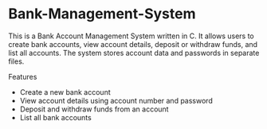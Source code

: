 # Bank-Management-System
This is a Bank Account Management System written in C. It allows users to create bank accounts, view account details, deposit or withdraw funds, and list all accounts. The system stores account data and passwords in separate files.

Features
- Create a new bank account
- View account details using account number and password
- Deposit and withdraw funds from an account
- List all bank accounts
